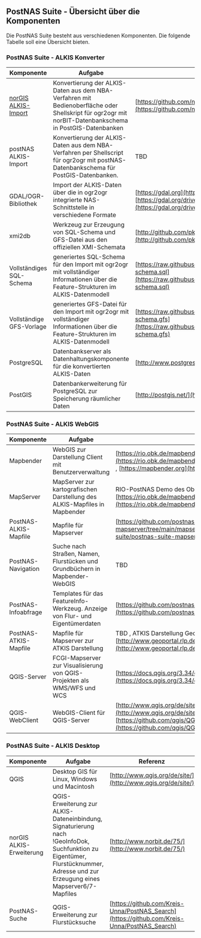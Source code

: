 ## PostNAS Suite - Übersicht über die Komponenten

Die PostNAS Suite besteht aus verschiedenen Komponenten. Die folgende Tabelle soll eine Übersicht bieten.


### PostNAS Suite - ALKIS Konverter

| Komponente		| Aufgabe					| Referenz							| Beteiligte				|
|---------------|-----------------|-----------------------|-------------------|
| [norGIS ALKIS-Import](http://www.norbit.de/68/)	| Konvertierung der ALKIS-Daten aus dem NBA-Verfahren mit Bedienoberfläche oder Shellskript für ogr2ogr mit norBIT-Datenbankschema in PostGIS-Datenbanken	| [https://github.com/norBIT/alkisimport/](https://github.com/norBIT/alkisimport/) 						| Jürgen Fischer norBIT [http://www.norbit.dev](http://www.norbit.de) 			| 
| postNAS ALKIS-Import		| Konvertierung der ALKIS-Daten aus dem NBA-Verfahren per Shellscript für ogr2ogr mit postNAS-Datenbankschema für PostGIS-Datenbanken.	| TBD					| Astrid Emde WhereGroup [https://wheregroup.com](https://wheregroup.com)	, ehemals Frank Jäger | 
| GDAL/OGR-Bibliothek		| Import der ALKIS-Daten über die in ogr2ogr integrierte NAS-Schnittstelle in verschiedene Formate		| [https://gdal.org](https://gdal.org) ,  NAS Treiber 	[https://gdal.org/drivers/vector/nas.html](https://gdal.org/drivers/vector/nas.html)	| Entwicklungen NAS-Schnittstelle Jürgen Fischer, Erstimplementation durch Frank Warmerdam		|
| xmi2db		| Werkzeug zur Erzeugung von SQL-Schema und GFS-Datei aus den offiziellen XMI-Schemata			| [http://github.com/pkorduan/xmi2db](http://github.com/pkorduan/xmi2db)						| Peter Korduan GDI-Service Rostock [http://gdi-service.de/](http://gdi-service.de/) 		|
| Vollständiges SQL-Schema		| generiertes SQL-Schema für den Import mit ogr2ogr mit vollständiger Informationen über die Feature-Strukturen im ALKIS-Datenmodell                	| [https://raw.githubusercontent.com/norBIT/alkisimport/master/alkis-schema.sql](https://raw.githubusercontent.com/norBIT/alkisimport/master/alkis-schema.sql)				| generiert mit [https://github.com/norBIT/xmi2db](https://github.com/norBIT/xmi2db)		|
| Vollständige GFS-Vorlage		| generiertes GFS-Datei für den Import mit ogr2ogr mit vollständiger Informationen über die Feature-Strukturen im ALKIS-Datenmodell	| [https://raw.githubusercontent.com/norBIT/alkisimport/master/alkis-schema.gfs](https://raw.githubusercontent.com/norBIT/alkisimport/master/alkis-schema.gfs)			| generiert mit [https://github.com/norBIT/xmi2db](https://github.com/norBIT/xmi2db)		|
| PostgreSQL		| Datenbankserver als Datenhaltungskomponente für die konvertierten ALKIS-Daten			| [http://www.postgresql.org/](http://www.postgresql.org/)							| PostgreSQL Global Development Group			|
| PostGIS		| Datenbankerweiterung für PostgreSQL zur Speicherung räumlicher Daten			| [http://postgis.net/](http://postgis.net/)							| PostGIS Project Steering Committee			| 


### PostNAS Suite - ALKIS WebGIS

| Komponente	| Aufgabe			| Referenz			| Beteiligte	|
|---------------|-----------------|-----------------------|-------------------|
| Mapbender	| WebGIS zur Darstellung Client mit Benutzerverwaltung		|  [https://rio.obk.de/mapbender3/app.php/application/RIO_PostNAS_Demo](https://rio.obk.de/mapbender3/app.php/application/RIO_PostNAS_Demo) , [https://mapbender.org](https://mapbender.org)	| Mapbender-Projekt, WhereGroup	|  
| MapServer	| MapServer zur kartografischen Darstellung des ALKIS-Mapfiles in Mapbender	| RIO-PostNAS Demo des Oberbergischen Kreises [https://rio.obk.de/mapbender3/app.php/application/RIO_PostNAS_Demo](https://rio.obk.de/mapbender3/app.php/application/RIO_PostNAS_Demo) 	| [https://mapserver.org/](https://mapserver.org/)	|
| PostNAS-ALKIS-Mapfile	| Mapfile für Mapserver			| [https://github.com/postnas-suite/postnas-suite-mapserver/tree/main/mapserver](https://github.com/postnas-suite/postnas-suite-mapserver/tree/main/mapserver)	| Frank Jäger, Astrid Emde	|
| PostNAS-Navigation	| Suche nach Straßen, Namen, Flurstücken und Grundbüchern in Mapbender-WebGIS	|TBD	| Astrid Emde WherGroup, ehemals Frank Jäger	| 
| PostNAS-Infoabfrage	| Templates für das FeatureInfo-Werkzeug. Anzeige von Flur- und Eigentümerdaten	| [https://github.com/postnas-suite/postnas-suite-php-info](https://github.com/postnas-suite/postnas-suite-php-info)			| Connor Härtl, Astrid Emde, ehemals Frank Jäger	| 
| PostNAS-ATKIS-Mapfile	| Mapfile für Mapserver zur ATKIS Darstellung		| TBD , ATKIS Darstellung Geoportal RLP [http://www.geoportal.rlp.de/portal/karten.html](http://www.geoportal.rlp.de/portal/karten.html) 	| Armin Retterath	|
| QGIS-Server	| FCGI-Mapserver zur Visualisierung von QGIS-Projekten als WMS/WFS und WCS	| [https://docs.qgis.org/3.34/en/docs/server_manual/](https://docs.qgis.org/3.34/en/docs/server_manual/)	|	|
| QGIS-WebClient | WebGIS-Client für QGIS-Server | [http://www.qgis.org/de/site/about/features.html#qgis-web-client](http://www.qgis.org/de/site/about/features.html#qgis-web-client) [https://github.com/qgis/QGIS-Web-Client](https://github.com/qgis/QGIS-Web-Client)	|	|


### PostNAS Suite - ALKIS Desktop

| Komponente	| Aufgabe						| Referenz		| Beteiligte	|
|---------------|-----------------|-----------------------|-------------------|
| QGIS	| Desktop GIS für Linux, Windows und Macintosh					| [http://www.qgis.org/de/site/](http://www.qgis.org/de/site/)		| OSGeo, QGIS-Entwicklerteam	|
| norGIS ALKIS-Erweiterung	| QGIS-Erweiterung zur ALKIS-Dateneinbindung, Signaturierung nach !GeoInfoDok, Suchfunktion zu Eigentümer, Flurstücknummer, Adresse und zur Erzeugung eines Mapserver6/7-Mapfiles	| [http://www.norbit.de/75/](http://www.norbit.de/75/)		| Jürgen Fischer	|
| PostNAS-Suche	| QGIS-Erweiterung zur Flurstücksuche					| [https://github.com/Kreis-Unna/PostNAS_Search](https://github.com/Kreis-Unna/PostNAS_Search)	| Marvin Kinberger |

